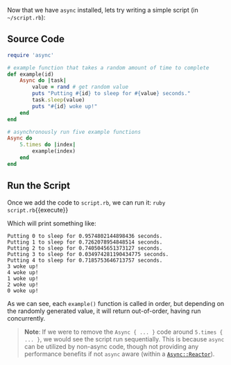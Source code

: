 Now that we have `async` installed, lets try writing a simple script (in `~/script.rb`):

## Source Code

```ruby
require 'async'

# example function that takes a random amount of time to complete
def example(id)
	Async do |task|
		value = rand # get random value
		puts "Putting #{id} to sleep for #{value} seconds."
		task.sleep(value) 
		puts "#{id} woke up!"
	end
end

# asynchronously run five example functions
Async do
	5.times do |index|
		example(index)
	end
end
```

## Run the Script

Once we add the code to `script.rb`, we can run it:
`ruby script.rb`{{execute}}

Which will print something like:
```
Putting 0 to sleep for 0.9574802144898436 seconds.
Putting 1 to sleep for 0.7262078954848514 seconds.
Putting 2 to sleep for 0.7405045651373127 seconds.
Putting 3 to sleep for 0.034974281190434775 seconds.
Putting 4 to sleep for 0.7185753646713757 seconds.
3 woke up!
4 woke up!
1 woke up!
2 woke up!
0 woke up!
```

As we can see, each `example()` function is called in order, but depending on the randomly generated value, it will return out-of-order, having run concurrently.

> **Note**: If we were to remove the `Async { ... }` code around `5.times { ... }`, we would see the script run sequentially. This is because `async` can be utilized by non-async code, though not providing any performance benefits if not `async` aware (within a [`Async::Reactor`](https://github.com/socketry/async#reactors)).
